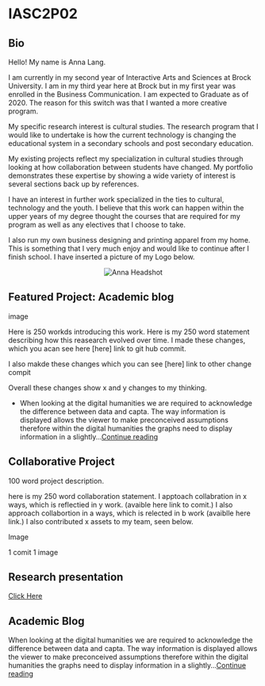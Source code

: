 # IASC2P02

## Bio 

<p> Hello! My name is Anna Lang. 

I am currently in my second year of Interactive Arts and Sciences at Brock University. I am in my third year here at Brock but in my first year was enrolled in the Business Communication. I am expected to Graduate as of 2020. The reason for this switch was that I wanted a more creative program. 

My specific research interest is cultural studies. The research program that I would like to undertake is how the current technology is changing the educational system in a secondary schools and post secondary education. 

My existing projects reflect my specialization in cultural studies through looking at how collaboration between students have changed. My portfolio demonstrates these expertise by showing a wide variety of interest is several sections back up by references. 

I have an interest in further work specialized in the ties to cultural, technology and the youth. I believe that this work can happen within the upper years of my degree thought the courses that are required for my program as well as any electives that I choose to take. </p> 

<p> I also run my own business designing and printing apparel from my home. This is something that I very much enjoy and would like to continue after I finish school. I have inserted a picture of my Logo below. </p>

<p align="center">
  <img src="AL OWP003.jpg" alt="Anna Headshot" />
</p>

## Featured Project:  Academic blog 

image 

Here is 250 workds introducing this work. 
Here is my 250 word statement describing how this reasearch evolved over time. I made these changes, which you acan see here [here] link to git hub commit. 

I also makde these changes which you can see [here] link to other change compit 

Overall these changes show x and y changes to my thinking. 

+ When looking at the digital humanities we are required to acknowledge the difference between data and capta. The way information is displayed allows the viewer to make preconceived assumptions therefore within the digital humanities the graphs need to display information in a slightly...[Continue reading](publishblogpost.md)

## Collaborative Project 

100 word project description. 

here is my 250 word collaboration statement. I apptoach collabration in x ways, which is reflectied in y work. (avaible here link to comit.) I also approach collabortion in a ways, which is relected in b work (avaiblle here link.) I also contributed x assets to my team, seen below. 

Image

1 comit 
1 image 

## Research presentation 

[Click Here](reveal/index.html)


## Academic Blog

When looking at the digital humanities we are required to acknowledge the difference between data and capta. The way information is displayed allows the viewer to make preconceived assumptions therefore within the digital humanities the graphs need to display information in a slightly...[Continue reading](publishblogpost.md)
